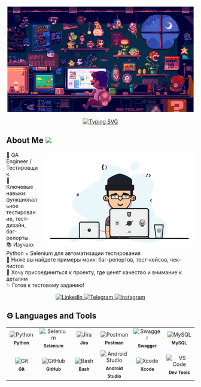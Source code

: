 <div align="center">

![Header](https://raw.githubusercontent.com/Zharasqi/Zharas-Talgatuly/main/assets/tenor.gif)

</div>

<p align="center">
  <a href="https://git.io/typing-svg">
    <img src="https://readme-typing-svg.demolab.com?font=Fira+Code&weight=500&size=30&pause=1000&center=true&vCenter=true&width=435&lines=Hi+there+%F0%9F%91%8B%2C+I'm+Zharas;Welcome+to+My+Profile!" alt="Typing SVG" />
  </a>
</p>

## About Me <img src="https://media.giphy.com/media/jTNG3RF6EwbkpD4LZx/giphy.gif" width="30"/>


<img 
  align="right" 
  alt="Coding" 
  src="https://raw.githubusercontent.com/Zharasqi/Zharas-Talgatuly/main/assets/young_coder.gif"
  width="400px"
  style="max-width: 100%; display: inline-block; border-radius: 12px; margin-left: 20px; margin-bottom: 10px;"
/>


🧪 QA Engineer / Тестировщик.  
🎯 Ключевые навыки: функциональное тестирование, тест-дизайн, баг-репорты.  
📚 Изучаю: Python + Selenium для автоматизации тестирования  
📁 Ниже вы найдете примеры моих: баг-репортов, тест-кейсов, чек-листов  
🤝 Хочу присоединиться к проекту, где ценят качество и внимание к деталям  
✨ Готов к тестовому заданию!





<p align="center">
  <a href="https://www.linkedin.com/in/zharas-talgatuly-278870210/" target="_blank">
    <img src="https://img.shields.io/badge/-LinkedIn-%230A66C2?style=for-the-badge&logo=linkedin&logoColor=white" alt="LinkedIn"/>
  </a>
  <a href="https://web.telegram.org/k/#@zharastalgat" target="_blank">
    <img src="https://img.shields.io/badge/-Telegram-%2300A3E0?style=for-the-badge&logo=telegram&logoColor=white" alt="Telegram"/>
  </a>
  <a href="https://www.instagram.com/zhqrqs/" target="_blank">
    <img src="https://img.shields.io/badge/-Instagram-%23800080?style=for-the-badge&logo=instagram&logoColor=white" alt="Instagram"/>
  </a>
</p> 
           
<h2 class="heading-element" dir="auto">⚙️ Languages and Tools</h2>
<p align="center">
  <table align="center">
    <tr>
      <td align="center" width="96">
        <img src="https://cdn.jsdelivr.net/gh/devicons/devicon/icons/python/python-original.svg" width="80" height="80" alt="Python"/><br>
        <sub><b>Python</b></sub>
      </td>
      <td align="center" width="96">
        <img src="https://cdn.jsdelivr.net/gh/devicons/devicon/icons/selenium/selenium-original.svg" width="80" height="80" alt="Selenium"/><br>
        <sub><b>Selenium</b></sub>
      </td>
      <td align="center" width="96">
        <img src="https://cdn.jsdelivr.net/gh/devicons/devicon/icons/jira/jira-original.svg" width="80" height="80" alt="Jira"/><br>
        <sub><b>Jira</b></sub>
      </td>
      <td align="center" width="96">
        <img src="https://www.vectorlogo.zone/logos/getpostman/getpostman-icon.svg" width="80" height="80" alt="Postman"/><br>
        <sub><b>Postman</b></sub>
      </td>
      <td align="center" width="96">
        <img src="https://cdn.jsdelivr.net/gh/devicons/devicon/icons/swagger/swagger-original.svg" width="80" height="80" alt="Swagger"/><br>
        <sub><b>Swagger</b></sub>
      </td>
      <td align="center" width="96">
        <img src="https://cdn.jsdelivr.net/gh/devicons/devicon/icons/mysql/mysql-original.svg" width="80" height="80" alt="MySQL"/><br>
        <sub><b>MySQL</b></sub>
      </td>
    </tr>
    <tr>
      <td align="center" width="96">
        <img src="https://cdn.jsdelivr.net/gh/devicons/devicon/icons/git/git-original.svg" width="80" height="80" alt="Git"/><br>
        <sub><b>Git</b></sub>
      </td>
      <td align="center" width="96">
        <img src="https://cdn.jsdelivr.net/gh/devicons/devicon/icons/github/github-original.svg" width="80" height="80" alt="GitHub"/><br>
        <sub><b>GitHub</b></sub>
      </td>
      <td align="center" width="96">
        <img src="https://cdn.jsdelivr.net/gh/devicons/devicon/icons/bash/bash-original.svg" width="80" height="80" alt="Bash"/><br>
        <sub><b>Bash</b></sub>
      </td>
      <td align="center" width="96">
        <img src="https://cdn.jsdelivr.net/gh/devicons/devicon/icons/androidstudio/androidstudio-original.svg" width="80" height="80" alt="Android Studio"/><br>
        <sub><b>Android Studio</b></sub>
      </td>
      <td align="center" width="96">
        <img src="https://cdn.jsdelivr.net/gh/devicons/devicon/icons/xcode/xcode-original.svg" width="80" height="80" alt="Xcode"/><br>
        <sub><b>Xcode</b></sub>
      </td>
      <td align="center" width="96">
  <img src="https://cdn.jsdelivr.net/gh/devicons/devicon/icons/vscode/vscode-original.svg" width="80" height="80" alt="VS Code"/><br>
  <sub><b>Dev Tools</b></sub>
</td>
    </tr>
  </table>
</p>